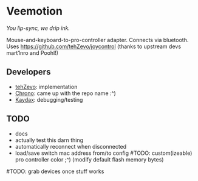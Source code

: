 # Veemotion
*You lip-sync, we drip ink.*

Mouse-and-keyboard-to-pro-controller adapter. Connects via bluetooth. Uses https://github.com/tehZevo/joycontrol (thanks to upstream devs mart1nro and Poohl!)

## Developers
* [tehZevo](https://github.com/tehZevo): implementation
* [Chrono](https://github.com/Chrono-byte): came up with the repo name :^)
* [Kaydax](https://github.com/Kaydax): debugging/testing

## TODO
* docs
* actually test this darn thing
* automatically reconnect when disconnected
* load/save switch mac address from/to config
#TODO: custom(izeable) pro controller color ;^) (modify default flash memory bytes)

#TODO: grab devices once stuff works
